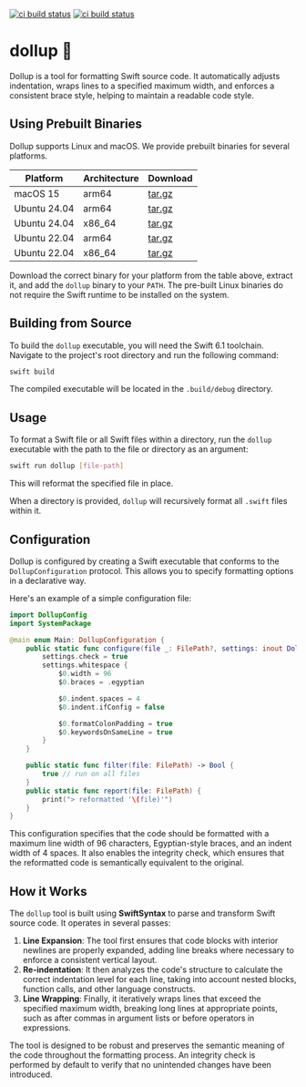[![ci build status](https://github.com/tayloraswift/dollup/actions/workflows/Tests.yml/badge.svg)](https://github.com/tayloraswift/dollup/actions/workflows/Tests.yml/badge.svg)
[![ci build status](https://github.com/tayloraswift/dollup/actions/workflows/Deploy.yml/badge.svg)](https://github.com/tayloraswift/dollup/actions/workflows/Deploy.yml/badge.svg)

# dollup 🎀

Dollup is a tool for formatting Swift source code. It automatically adjusts indentation, wraps lines to a specified maximum width, and enforces a consistent brace style, helping to maintain a readable code style.

## Using Prebuilt Binaries

Dollup supports Linux and macOS. We provide prebuilt binaries for several platforms.

| Platform | Architecture | Download |
| -------- | ------------ | -------- |
| macOS 15 | arm64 | [tar.gz](https://download.swiftinit.org/dollup/0.2.0/macOS-ARM64/dollup.tar.gz) |
| Ubuntu 24.04 | arm64 | [tar.gz](https://download.swiftinit.org/dollup/0.2.0/Ubuntu-24.04-ARM64/dollup.tar.gz) |
| Ubuntu 24.04 | x86_64 | [tar.gz](https://download.swiftinit.org/dollup/0.2.0/Ubuntu-24.04-X64/dollup.tar.gz) |
| Ubuntu 22.04 | arm64 | [tar.gz](https://download.swiftinit.org/dollup/0.2.0/Ubuntu-22.04-ARM64/dollup.tar.gz) |
| Ubuntu 22.04 | x86_64 | [tar.gz](https://download.swiftinit.org/dollup/0.2.0/Ubuntu-22.04-X64/dollup.tar.gz) |

Download the correct binary for your platform from the table above, extract it, and add the `dollup` binary to your `PATH`. The pre-built Linux binaries do not require the Swift runtime to be installed on the system.

## Building from Source

To build the `dollup` executable, you will need the Swift 6.1 toolchain. Navigate to the project's root directory and run the following command:

```bash
swift build
```

The compiled executable will be located in the `.build/debug` directory.

## Usage

To format a Swift file or all Swift files within a directory, run the `dollup` executable with the path to the file or directory as an argument:

```bash
swift run dollup [file-path]
```

This will reformat the specified file in place.

When a directory is provided, `dollup` will recursively format all `.swift` files within it.

## Configuration

Dollup is configured by creating a Swift executable that conforms to the `DollupConfiguration` protocol. This allows you to specify formatting options in a declarative way.

Here's an example of a simple configuration file:

```swift
import DollupConfig
import SystemPackage

@main enum Main: DollupConfiguration {
    public static func configure(file _: FilePath?, settings: inout DollupSettings) {
        settings.check = true
        settings.whitespace {
            $0.width = 96
            $0.braces = .egyptian

            $0.indent.spaces = 4
            $0.indent.ifConfig = false

            $0.formatColonPadding = true
            $0.keywordsOnSameLine = true
        }
    }

    public static func filter(file: FilePath) -> Bool {
        true // run on all files
    }
    public static func report(file: FilePath) {
        print("> reformatted '\(file)'")
    }
}
```

This configuration specifies that the code should be formatted with a maximum line width of 96 characters, Egyptian-style braces, and an indent width of 4 spaces. It also enables the integrity check, which ensures that the reformatted code is semantically equivalent to the original.

## How it Works

The `dollup` tool is built using **SwiftSyntax** to parse and transform Swift source code. It operates in several passes:

1.  **Line Expansion**: The tool first ensures that code blocks with interior newlines are properly expanded, adding line breaks where necessary to enforce a consistent vertical layout.
2.  **Re-indentation**: It then analyzes the code's structure to calculate the correct indentation level for each line, taking into account nested blocks, function calls, and other language constructs.
3.  **Line Wrapping**: Finally, it iteratively wraps lines that exceed the specified maximum width, breaking long lines at appropriate points, such as after commas in argument lists or before operators in expressions.

The tool is designed to be robust and preserves the semantic meaning of the code throughout the formatting process. An integrity check is performed by default to verify that no unintended changes have been introduced.
